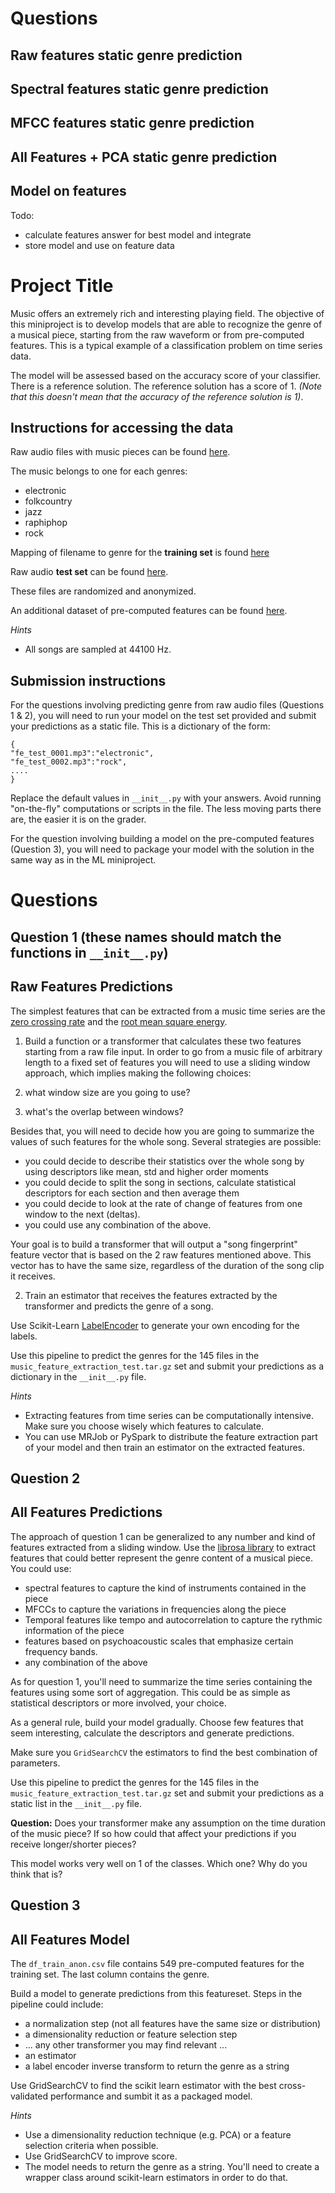 # Questions

## Raw features static genre prediction
## Spectral features static genre prediction
## MFCC features static genre prediction
## All Features + PCA static genre prediction
## Model on features

Todo:
- calculate features answer for best model and integrate
- store model and use on feature data



# Project Title

Music offers an extremely rich and interesting playing field. The objective of this miniproject is to develop models that are able to recognize the genre of a musical piece, starting from the raw waveform or from pre-computed features. This is a typical example of a classification problem on time series data.

The model will be assessed based on the accuracy score of your classifier.  There is a reference solution.  The reference solution has a score of 1. *(Note that this doesn't mean that the accuracy of the reference solution is 1)*.

## Instructions for accessing the data

Raw audio files with music pieces can be found [here](s3://dataincubator-course/mldata/music_train.tar.gz).

The music belongs to one for each genres:
- electronic
- folkcountry
- jazz
- raphiphop
- rock

Mapping of filename to genre for the **training set** is found [here](s3://dataincubator-course/mldata/music_train_labels.csv)

Raw audio **test set** can be found [here](s3://dataincubator-course/mldata/music_feature_extraction_test.tar.gz).

These files are randomized and anonymized.

An additional dataset of pre-computed features can be found [here](s3://dataincubator-course/mldata/df_train_anon.csv).

*Hints*
- All songs are sampled at 44100 Hz.


## Submission instructions

For the questions involving predicting genre from raw audio files (Questions 1 & 2), you will need to run your model on the test set provided and submit your predictions as a static file. This is a dictionary of the form:

    {
    "fe_test_0001.mp3":"electronic",
    "fe_test_0002.mp3":"rock",
    ....
    }

Replace the default values in `__init__.py` with your answers. Avoid running "on-the-fly" computations or scripts in the file. The less moving parts there are, the easier it is on the grader.

For the question involving building a model on the pre-computed features (Question 3), you will need to package your model with the solution in the same way as in the ML miniproject.

# Questions

## Question 1 (these names should match the functions in `__init__.py`)
## Raw Features Predictions
The simplest features that can be extracted from a music time series are the [zero crossing rate](https://en.wikipedia.org/wiki/Zero-crossing_rate) and the [root mean square energy](https://en.wikipedia.org/wiki/Root_mean_square).

1) Build a function or a transformer that calculates these two features starting from a raw file input.
In order to go from a music file of arbitrary length to a fixed set of features you will need to use a sliding window approach, which implies making the following choices:

1) what window size are you going to use?
2) what's the overlap between windows?

Besides that, you will need to decide how you are going to summarize the values of such features for the whole song. Several strategies are possible:
-  you could decide to describe their statistics over the whole song by using descriptors like mean, std and higher order moments
-  you could decide to split the song in sections, calculate statistical descriptors for each section and then average them
-  you could decide to look at the rate of change of features from one window to the next (deltas).
-  you could use any combination of the above.

Your goal is to build a transformer that will output a "song fingerprint" feature vector that is based on the 2 raw features mentioned above. This vector has to have the same size, regardless of the duration of the song clip it receives.

2) Train an estimator that receives the features extracted by the transformer and predicts the genre of a song.

Use Scikit-Learn [LabelEncoder](http://scikit-learn.org/stable/modules/generated/sklearn.preprocessing.LabelEncoder.html) to generate your own encoding for the labels.

Use this pipeline to predict the genres for the 145 files in the `music_feature_extraction_test.tar.gz` set and submit your predictions as a dictionary in the `__init__.py` file.

*Hints*
- Extracting features from time series can be computationally intensive. Make sure you choose wisely which features to calculate.
- You can use MRJob or PySpark to distribute the feature extraction part of your model and then train an estimator on the extracted features.


## Question 2
## All Features Predictions
The approach of question 1 can be generalized to any number and kind of features extracted from a sliding window. Use the [librosa library](http://bmcfee.github.io/librosa/) to extract features that could better represent the genre content of a musical piece.
You could use:
- spectral features to capture the kind of instruments contained in the piece
- MFCCs to capture the variations in frequencies along the piece
- Temporal features like tempo and autocorrelation to capture the rythmic information of the piece
- features based on psychoacoustic scales that emphasize certain frequency bands.
- any combination of the above

As for question 1, you'll need to summarize the time series containing the features using some sort of aggregation. This could be as simple as statistical descriptors or more involved, your choice.

As a general rule, build your model gradually. Choose few features that seem interesting, calculate the descriptors and generate predictions.

Make sure you `GridSearchCV` the estimators to find the best combination of parameters.

Use this pipeline to predict the genres for the 145 files in the `music_feature_extraction_test.tar.gz` set and submit your predictions as a static list in the `__init__.py` file.

**Question:**
Does your transformer make any assumption on the time duration of the music piece? If so how could that affect your predictions if you receive longer/shorter pieces?

This model works very well on 1 of the classes. Which one? Why do you think that is?

## Question 3
## All Features Model
The `df_train_anon.csv` file contains 549 pre-computed features for the training set. The last column contains the genre.

Build a model to generate predictions from this featureset. Steps in the pipeline could include:

- a normalization step (not all features have the same size or distribution)
- a dimensionality reduction or feature selection step
- ... any other transformer you may find relevant ...
- an estimator
- a label encoder inverse transform to return the genre as a string

Use GridSearchCV to find the scikit learn estimator with the best cross-validated performance and sumbit it as a packaged model.

*Hints*
- Use a dimensionality reduction technique (e.g. PCA) or a feature selection criteria when possible.
- Use GridSearchCV to improve score.
- The model needs to return the genre as a string. You'll need to create a wrapper class around scikit-learn estimators in order to do that.
